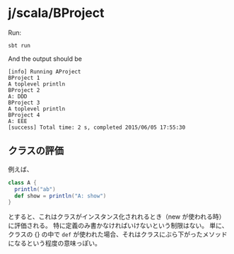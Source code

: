j/scala/BProject
=================

Run:

    sbt run

And the output should be

```
[info] Running AProject
BProject 1
A toplevel println
BProject 2
A: DDD
BProject 3
A toplevel println
BProject 4
A: EEE
[success] Total time: 2 s, completed 2015/06/05 17:55:30
```


クラスの評価
-----------

例えば、

```scala
class A {
  println("ab")
  def show = println("A: show")
}
```

とすると、これはクラスがインスタンス化されれるとき（new が使われる時）に評価される。
特に定義のみ書かなければいけないという制限はない。
単に、クラスの {} の中で `def` が使われた場合、それはクラスにぶら下がったメソッドになるという程度の意味っぽい。
